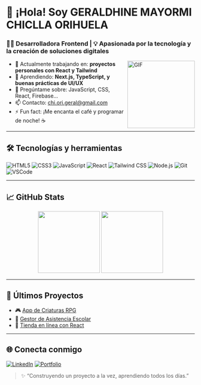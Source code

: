 # 👋 ¡Hola! Soy GERALDHINE MAYORMI CHICLLA ORIHUELA

### 🧑‍💻 Desarrolladora Frontend | 💡 Apasionada por la tecnología y la creación de soluciones digitales

<img align="right" alt="GIF" height="180px" src="https://media.giphy.com/media/qgQUggAC3Pfv687qPC/giphy.gif" />

- 🔭 Actualmente trabajando en: **proyectos personales con React y Tailwind**
- 🌱 Aprendiendo: **Next.js, TypeScript, y buenas prácticas de UI/UX**
- 💬 Pregúntame sobre: JavaScript, CSS, React, Firebase...
- 📫 Contacto: [chi.ori.geral@gmail.com](mailto:chi.ori.geral@gmail.com)
- ⚡ Fun fact: ¡Me encanta el café y programar de noche! ☕

---

## 🛠️ Tecnologías y herramientas

![HTML5](https://img.shields.io/badge/-HTML5-E34F26?style=flat&logo=html5&logoColor=white)
![CSS3](https://img.shields.io/badge/-CSS3-1572B6?style=flat&logo=css3)
![JavaScript](https://img.shields.io/badge/-JavaScript-F7DF1E?style=flat&logo=javascript&logoColor=black)
![React](https://img.shields.io/badge/-React-61DAFB?style=flat&logo=react)
![Tailwind CSS](https://img.shields.io/badge/-Tailwind-38B2AC?style=flat&logo=tailwind-css)
![Node.js](https://img.shields.io/badge/-Node.js-339933?style=flat&logo=node.js)
![Git](https://img.shields.io/badge/-Git-F05032?style=flat&logo=git)
![VSCode](https://img.shields.io/badge/-VSCode-007ACC?style=flat&logo=visual-studio-code)

---

## 📈 GitHub Stats

<p align="center">
  <img src="https://github-readme-stats.vercel.app/api?username=tuusuario&show_icons=true&theme=radical" height="165" />
  <img src="https://github-readme-stats.vercel.app/api/top-langs/?username=tuusuario&layout=compact&theme=radical" height="165" />
</p>

---

## 🧩 Últimos Proyectos

- 🎮 [App de Criaturas RPG](https://github.com/tuusuario/rpg-creature-search-app)
- 📅 [Gestor de Asistencia Escolar](https://github.com/tuusuario/asistencia-app)
- 🛒 [Tienda en línea con React](https://github.com/tuusuario/ecommerce-app)

---

## 🌐 Conecta conmigo

[![LinkedIn](https://img.shields.io/badge/-LinkedIn-0077B5?style=flat&logo=linkedin)](https://linkedin.com/in/tuusuario)
[![Portfolio](https://img.shields.io/badge/-Portafolio-FF6347?style=flat&logo=firefox-browser)](https://tuportafolio.vercel.app)

> ✨ “Construyendo un proyecto a la vez, aprendiendo todos los días.”  
